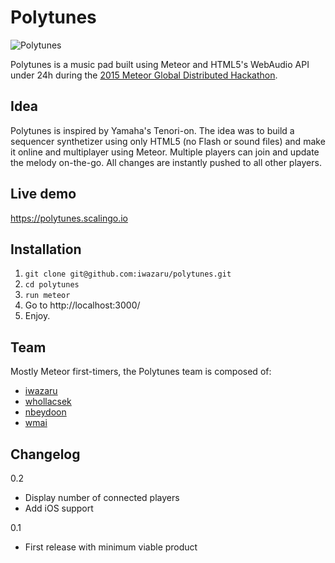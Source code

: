 # Polytunes

![Polytunes](https://pbs.twimg.com/media/CQ_poKHWwAAKpLq.png)

Polytunes is a music pad built using Meteor and HTML5's WebAudio API under 24h during the [2015 Meteor Global Distributed Hackathon](http://meteor-2015.devpost.com/).

## Idea

Polytunes is inspired by Yamaha's Tenori-on. The idea was to build a sequencer synthetizer using only HTML5 (no Flash or sound files) and make it online and multiplayer using Meteor. Multiple players can join and update the melody on-the-go. All changes are instantly pushed to all other players.

## Live demo

https://polytunes.scalingo.io

## Installation

1. `git clone git@github.com:iwazaru/polytunes.git`
2. `cd polytunes`
3. `run meteor`
4. Go to http://localhost:3000/
5. Enjoy.

## Team

Mostly Meteor first-timers, the Polytunes team is composed of:
* [iwazaru](https://github.com/iwazaru)
* [whollacsek](https://github.com/whollacsek)
* [nbeydoon](https://github.com/nbeydoon)
* [wmai](https://github.com/wmai)

## Changelog

0.2
* Display number of connected players
* Add iOS support

0.1
* First release with minimum viable product
